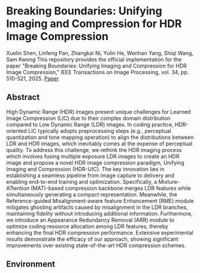 # Breaking Boundaries: Unifying Imaging and Compression for HDR Image Compression
Xuelin Shen, Linfeng Pan, Zhangkai Ni, Yulin He, Wenhan Yang, Shiqi Wang, Sam Kwong
This repository provides the official implementation for the paper "Breaking Boundaries: Unifying Imaging and Compression for HDR Image Compression," IEEE Transactions on Image Processing, vol. 34, pp. 510-521, 2025. [Paper](https://ieeexplore.ieee.org/document/10879387)

## Abstract
High Dynamic Range (HDR) images present unique challenges for Learned Image Compression (LIC) due to their complex domain distribution compared to Low Dynamic Range (LDR) images. In coding practice, HDR-oriented LIC typically adopts preprocessing steps (e.g., perceptual quantization and tone mapping operation) to align the distributions between LDR and HDR images, which inevitably comes at the expense of perceptual quality. To address this challenge, we rethink the HDR imaging process which involves fusing multiple exposure LDR images to create an HDR image and propose a novel HDR image compression paradigm, Unifying Imaging and Compression (HDR-UIC). The key innovation lies in establishing a seamless pipeline from image capture to delivery and enabling end-to-end training and optimization. Specifically, a Mixture-ATtention (MAT)-based compression backbone merges LDR features while simultaneously generating a compact representation. Meanwhile, the Reference-guided Misalignment-aware feature Enhancement (RME) module mitigates ghosting artifacts caused by misalignment in the LDR branches, maintaining fidelity without introducing additional information. Furthermore, we introduce an Appearance Redundancy Removal (ARR) module to optimize coding resource allocation among LDR features, thereby enhancing the final HDR compression performance. Extensive experimental results demonstrate the efficacy of our approach, showing significant improvements over existing state-of-the-art HDR compression schemes.

## Environment
